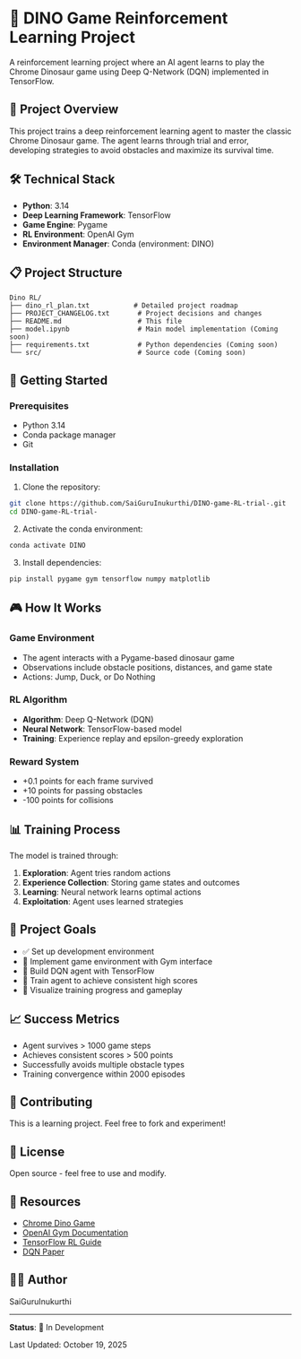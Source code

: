 # 🦖 DINO Game Reinforcement Learning Project

A reinforcement learning project where an AI agent learns to play the Chrome Dinosaur game using Deep Q-Network (DQN) implemented in TensorFlow.

## 🎯 Project Overview

This project trains a deep reinforcement learning agent to master the classic Chrome Dinosaur game. The agent learns through trial and error, developing strategies to avoid obstacles and maximize its survival time.

## 🛠️ Technical Stack

- **Python**: 3.14
- **Deep Learning Framework**: TensorFlow
- **Game Engine**: Pygame
- **RL Environment**: OpenAI Gym
- **Environment Manager**: Conda (environment: DINO)

## 📋 Project Structure

```
Dino RL/
├── dino_rl_plan.txt           # Detailed project roadmap
├── PROJECT_CHANGELOG.txt       # Project decisions and changes
├── README.md                   # This file
├── model.ipynb                 # Main model implementation (Coming soon)
├── requirements.txt            # Python dependencies (Coming soon)
└── src/                        # Source code (Coming soon)
```

## 🚀 Getting Started

### Prerequisites

- Python 3.14
- Conda package manager
- Git

### Installation

1. Clone the repository:
```bash
git clone https://github.com/SaiGuruInukurthi/DINO-game-RL-trial-.git
cd DINO-game-RL-trial-
```

2. Activate the conda environment:
```bash
conda activate DINO
```

3. Install dependencies:
```bash
pip install pygame gym tensorflow numpy matplotlib
```

## 🎮 How It Works

### Game Environment
- The agent interacts with a Pygame-based dinosaur game
- Observations include obstacle positions, distances, and game state
- Actions: Jump, Duck, or Do Nothing

### RL Algorithm
- **Algorithm**: Deep Q-Network (DQN)
- **Neural Network**: TensorFlow-based model
- **Training**: Experience replay and epsilon-greedy exploration

### Reward System
- +0.1 points for each frame survived
- +10 points for passing obstacles
- -100 points for collisions

## 📊 Training Process

The model is trained through:
1. **Exploration**: Agent tries random actions
2. **Experience Collection**: Storing game states and outcomes
3. **Learning**: Neural network learns optimal actions
4. **Exploitation**: Agent uses learned strategies

## 🎯 Project Goals

- ✅ Set up development environment
- 🔄 Implement game environment with Gym interface
- 🔄 Build DQN agent with TensorFlow
- 🔄 Train agent to achieve consistent high scores
- 🔄 Visualize training progress and gameplay

## 📈 Success Metrics

- Agent survives > 1000 game steps
- Achieves consistent scores > 500 points
- Successfully avoids multiple obstacle types
- Training convergence within 2000 episodes

## 🤝 Contributing

This is a learning project. Feel free to fork and experiment!

## 📝 License

Open source - feel free to use and modify.

## 🔗 Resources

- [Chrome Dino Game](chrome://dino)
- [OpenAI Gym Documentation](https://gymnasium.farama.org/)
- [TensorFlow RL Guide](https://www.tensorflow.org/agents)
- [DQN Paper](https://arxiv.org/abs/1312.5602)

## 👨‍💻 Author

SaiGuruInukurthi

---

**Status**: 🚧 In Development

Last Updated: October 19, 2025
